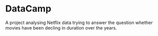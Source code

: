 # DataCamp
A project analysing Netflix data trying to answer the question whether movies have been decling in duration over the years.
